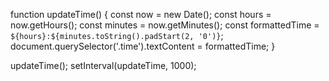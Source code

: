 function updateTime() {
  const now = new Date();
  const hours = now.getHours();
  const minutes = now.getMinutes();
  const formattedTime = `${hours}:${minutes.toString().padStart(2, '0')}`;
  document.querySelector('.time').textContent = formattedTime;
}

updateTime();
setInterval(updateTime, 1000);